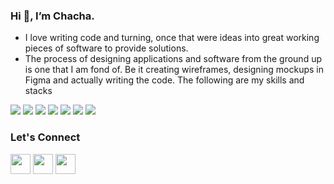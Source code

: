 ### Hi 👋, I’m Chacha.
- I love writing code and turning, once that were ideas into great working pieces of software to provide solutions.
- The process of designing applications and software from the ground up is one that I am fond of. Be it creating wireframes, designing mockups in Figma and actually writing the code. 
The following are my skills and stacks

<img src="https://img.shields.io/badge/Django-092E20?style=for-the-badge&logo=django&logoColor=green"> <img src="https://img.shields.io/badge/Flask-000000?style=for-the-badge&logo=flask&logoColor=white"> <img src="https://img.shields.io/badge/React-20232A?style=for-the-badge&logo=react&logoColor=61DAFB"> <img src="https://img.shields.io/badge/Tailwind_CSS-38B2AC?style=for-the-badge&logo=tailwind-css&logoColor=white"> <img src="https://img.shields.io/badge/Bootstrap-563D7C?style=for-the-badge&logo=bootstrap&logoColor=white"> <img src="https://img.shields.io/badge/django%20rest-ff1709?style=for-the-badge&logo=django&logoColor=white"> <img src="https://img.shields.io/badge/Material%20UI-007FFF?style=for-the-badge&logo=mui&logoColor=white">


### Let's Connect

<a href="https://www.linkedin.com/in/jonathan-chacha-19b154206/" target="_blank"><img height="32" width="32" src="https://cdn-icons.flaticon.com/png/512/3536/premium/3536569.png?token=exp=1648305298~hmac=89c334e31bec68d922a24103ed464ab2"></a> <a href="https://twitter.com/Chacha1kanobi" target="_blank"><img  height="32" width="32" src="https://cdn-icons-png.flaticon.com/512/25/25347.png"></a> <a href="mailto:jonahhchacha@gmail.com" target="_blank"><img  height="32" width="32" src="https://cdn-icons.flaticon.com/png/512/3178/premium/3178158.png?token=exp=1648305443~hmac=86ed7dc3eab2434681ad450200f48cbb"></a>

<!---
MwitaChacha/MwitaChacha is a ✨ special ✨ repository because its `README.md` (this file) appears on your GitHub profile.
You can click the Preview link to take a look at your changes.
--->
